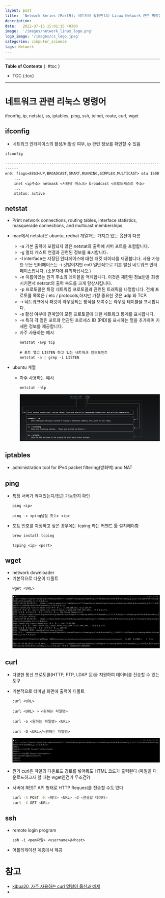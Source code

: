 ```yaml
---
layout: post
title:  'Network Series [Part9]: 네트워크 활용편(3) Linux Network 관련 명령어'
description: 
date:   2022-07-15 15:01:35 +0300
image:  '/images/network_linux_logo.png'
logo_image: '/images/cs_logo.jpeg'
categories: computer_science
tags: Network
---
```


---
**Table of Contents**
{: #toc }
*  TOC
{:toc}
---

# 네트워크 관련 리눅스 명령어

ifconfig, ip, netstat, ss, iptables, ping, ssh, telnet, route, curl, wget

## ifconfig

- 네트워크 인터페이스의 활성/비활성 여부, ip 관련 정보를 확인할 수 있음

```
ifconfig

----------------------------------------------------------------------------
en0: flags=8863<UP,BROADCAST,SMART,RUNNING,SIMPLEX,MULTICAST> mtu 1500
    ...
	inet <ip주소> netmask <서브넷 마스크> broadcast <브로드캐스트 주소>
    ...
	status: active
```

## netstat

- Print network connections, routing tables, interface statistics, masquerade connections, and multicast memberships

- mac에서 netstat은 ubuntu, redhat 계열과는 가지고 있는 옵션이 다름
  - -a 기본 출력에 포함되지 않은 netstat의 출력에 서버 포트를 포함합니다.
  - -g 멀티 캐스트 연결과 관련된 정보를 표시합니다.
  - -I interface는 지정된 인터페이스에 대한 패킷 데이터를 제공합니다. 사용 가능한 모든 인터페이스는 -i 깃발이지만 en0 일반적으로 기본 발신 네트워크 인터페이스입니다. (소문자에 유의하십시오.)
  - -n 이름이있는 원격 주소의 레이블을 억제합니다. 이것은 제한된 정보만을 희생시키면서 netstat의 출력 속도를 크게 향상시킵니다.
  - -p 프로토콜은 특정 네트워킹 프로토콜과 관련된 트래픽을 나열합니다. 전체 프로토콜 목록은 / etc / protocols,하지만 가장 중요한 것은 udp 와 TCP.
  - -r 네트워크에서 패킷이 라우팅되는 방식을 보여주는 라우팅 테이블을 표시합니다.
  - -s 활성 여부에 관계없이 모든 프로토콜에 대한 네트워크 통계를 표시합니다.
  - -v 특히 각 열린 포트와 연관된 프로세스 ID (PID)를 표시하는 열을 추가하여 자세한 정보를 제공합니다.
  - 자주 사용하는 예시
    ```
    netstat -avp tcp

    # 포트 열고 LISTEN 하고 있는 네트워크 엔드포인트
    netstat -a | grep -i LISTEN
    ```
- ubuntu 계열
  - 자주 사용하는 예시
    ```
    netstat -nlp
    ```
    ![](/images/network_40.png)

## iptables

- administration tool for IPv4 packet filtering(방화벽) and NAT


## ping

- 특정 서버가 켜져있는지/접근 가능한지 확인
  ```
  ping <ip>

  ping -c <ping날릴 횟수> <ip>
  ```
- 포트 번호를 지정하고 싶은 경우에는 tcping 라는 커맨드 툴 설치해야함
  ```
  brew install tcping

  tcping <ip> <port>
  ```

## wget

- network downloader
- 기본적으로 다운이 디폴트
  ```
  wget <URL>
  ```
  ![](/images/network_44.png)



## curl

- 다양한 통신 프로토콜(HTTP, FTP, LDAP 등)을 지원하여 데이터를 전송할 수 있는 도구
- 기본적으로 터미널 화면에 출력이 디폴트
  ```
  curl <URL>

  curl <URL> > <원하는 파일명>

  curl -o <원하는 파일명> <URL>

  curl -O <URL>/<원하는 파일명>
  ```
  ![](/images/network_45.png)

- 뭔가 curl은 파일의 다운로드 경로를 넣어줘도 HTML 코드가 출력된다 (파일을 다운로드하고자 할 때는 wget인건가 무조건?)
- 서버에 REST API 형태로 HTTP Request를 전송할 수도 있다
  ```sh
  curl -X POST -H <헤더> <URL> -d <전송할 데이터>
  curl -X GET <URL>
  ```

## ssh

- remote login program
  ```
  ssh -i <pem파일> <username>@<host>
  ```
- 어플리케이션 계층에서 제공  


# 참고

- [kibua20, 자주 사용하는 curl 명령어 옵션과 예제](https://kibua20.tistory.com/148)
- 